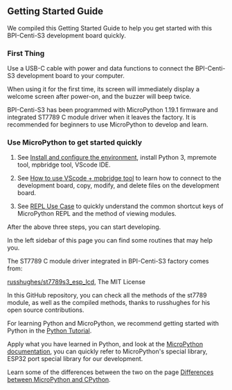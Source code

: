 ## Getting Started Guide

We compiled this Getting Started Guide to help you get started with this BPI-Centi-S3 development board quickly.

### First Thing

Use a USB-C cable with power and data functions to connect the BPI-Centi-S3 development board to your computer.

When using it for the first time, its screen will immediately display a welcome screen after power-on, and the buzzer will beep twice.

BPI-Centi-S3 has been programmed with MicroPython 1.19.1 firmware and integrated ST7789 C module driver when it leaves the factory. It is recommended for beginners to use MicroPython to develop and learn.

### Use MicroPython to get started quickly

1. See [Install and configure the environment](./MicroPython/environment.md), install Python 3, mpremote tool, mpbridge tool, VScode IDE.

2. See [How to use VScode + mpbridge tool](./MicroPython/VScode_mpbridge.md) to learn how to connect to the development board, copy, modify, and delete files on the development board.

3. See [REPL Use Case](./MicroPython/REPL_use_case.md) to quickly understand the common shortcut keys of MicroPython REPL and the method of viewing modules.

After the above three steps, you can start developing.

In the left sidebar of this page you can find some routines that may help you.

The ST7789 C module driver integrated in BPI-Centi-S3 factory comes from:

[russhughes/st7789s3_esp_lcd](https://github.com/russhughes/st7789s3_esp_lcd), The MIT License

In this GitHub repository, you can check all the methods of the st7789 module, as well as the compiled methods, thanks to russhughes for his open source contributions.

For learning Python and MicroPython, we recommend getting started with Python in the [Python Tutorial](https://docs.python.org/3.10/tutorial/index.html).

Apply what you have learned in Python, and look at the [MicroPython documentation](https://docs.micropython.org/en/latest/index.html), you can quickly refer to MicroPython's special library, ESP32 port special library for our development.

Learn some of the differences between the two on the page [Differences between MicroPython and CPython](https://docs.micropython.org/en/latest/genrst/index.html#).